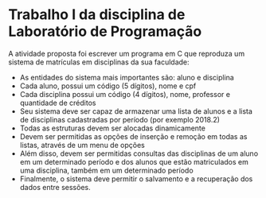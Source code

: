 # Trabalho I da disciplina de Laboratório de Programação
A atividade proposta foi escrever um programa em C que reproduza um sistema de matrículas em 
disciplinas da sua faculdade:
- As entidades do sistema mais importantes são: aluno e disciplina
-  Cada aluno, possui um código (5 dígitos), nome e cpf
- Cada disciplina possui um código (4 dígitos), nome, professor e 
quantidade de créditos
- Seu sistema deve ser capaz de armazenar uma lista de alunos e a lista de 
disciplinas cadastradas por período (por exemplo 2018.2)
- Todas as estruturas devem ser alocadas dinamicamente
- Devem ser permitidas as opções de inserção e remoção em todas as 
listas, através de um menu de opções
- Além disso, devem ser permitidas consultas das disciplinas de um aluno 
em um determinado período e dos alunos que estão matriculados em uma 
disciplina, também em um determinado período
- Finalmente, o sistema deve permitir o salvamento e a recuperação dos 
dados entre sessões.

